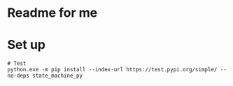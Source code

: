 # Readme for me

# Set up

```shell
# Test
python.exe -m pip install --index-url https://test.pypi.org/simple/ --no-deps state_machine_py
```
